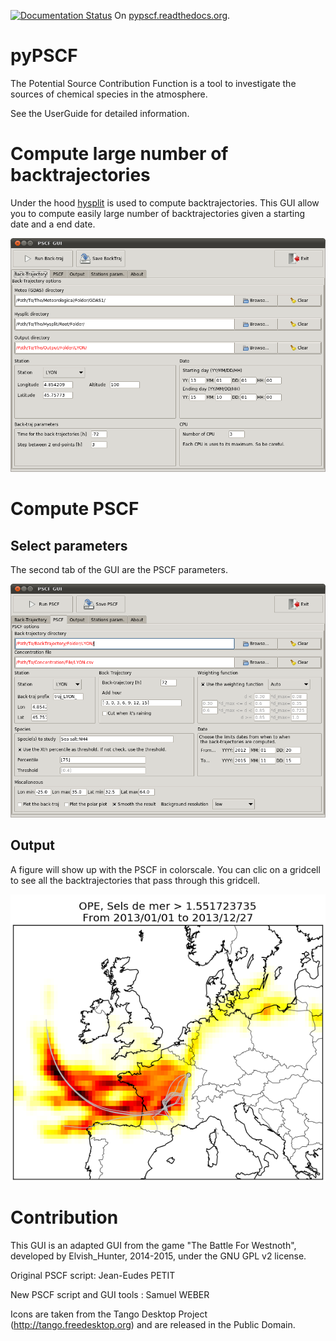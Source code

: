 [![Documentation Status](https://readthedocs.org/projects/pypscf/badge/?version=latest)](http://pypscf.readthedocs.io/en/latest/?badge=latest) On [pypscf.readthedocs.org](readthedocs).

# pyPSCF
The Potential Source Contribution Function is a tool to investigate the sources
of chemical species in the atmosphere.

See the UserGuide for detailed information.

# Compute large number of backtrajectories

Under the hood [hysplit](https://ready.arl.noaa.gov/HYSPLIT.php) is used to
compute backtrajectories. This GUI allow you to compute easily large number of
backtrajectories given a starting date and a end date.

![backtraj](static/img/BackTrajGUI.png)

# Compute PSCF 

## Select parameters 

The second tab of the GUI are the PSCF parameters.

![PSCF](static/img/PSCF.png)

## Output

A figure will show up with the PSCF in colorscale. You can clic on a gridcell to
see all the backtrajectories that pass through this gridcell.

![example](static/img/SeaSalt_BT.png)

# Contribution

This GUI is an adapted GUI from the game "The Battle For Westnoth", developed by
Elvish_Hunter, 2014-2015, under the GNU GPL v2 license.

Original PSCF script: Jean-Eudes PETIT 

New PSCF script and GUI tools : Samuel WEBER

Icons are taken from the Tango Desktop Project (http://tango.freedesktop.org)
and are released in the Public Domain.
